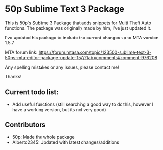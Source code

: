 # 50p Sublime Text 3 Package

This is 50p's Sublime 3 Package that adds snippets for Multi Theft Auto functions. The package was originally made by him, I've just updated it.

I've updated his package to include the current changes up to MTA version 1.5.7

MTA forum link: https://forum.mtasa.com/topic/123500-sublime-text-3-50ps-mta-editor-package-update-157/?tab=comments#comment-976208

Any spelling mistakes or any issues, please contact me!

Thanks!

## Current todo list:
 - Add useful functions (still searching a good way to do this, however I have a working version, but its not very good)

## Contributors
 - 50p: Made the whole package
 - Alberto2345: Updated with latest changes/additions
